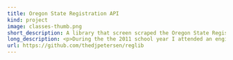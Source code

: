 ```yaml
---
title: Oregon State Registration API
kind: project
image: classes-thumb.png
short_description: A library that screen scraped the Oregon State Registration frontend in order to create a usable API.
long_description: <p>During the the 2011 school year I attended an engineering fair where they were showing projects the CS students had worked on. One of the projects was AI scheduler. This has been a project that is been laying around the CS department for a while and I wanted to see some outcome. So I was inspired and decided that I would write a library that worked effectivly as an API for the Oregon State Registration System.</p><p>I got to work using some of the python standard packages and wrote what was in essence a large library of screen scraping functions. The library worked similar to the way you would expect an API wrapper to work. This allowed you to manipulate and change classes.</p><p>Even though I put quiet a lot of work into this specific project it never gained any traction among the student programmers at OSU, and my interest in maintaining it waned.</p><p>Regardless I spent about 2 more months writing a frontend for the library to illustrate several points in how the registration process could be improved</p><p>I may come back to this project at some point, but repurpose the library using a sturdier library like mechanize and not rely soley on xpaths. Also I would have a server that spawns that would actually expose the classes as a restful API.</p><p>If you are an Oregon State student reading this and are interested in helping plase contact me.</p>
url: https://github.com/thedjpetersen/reglib
---
```

